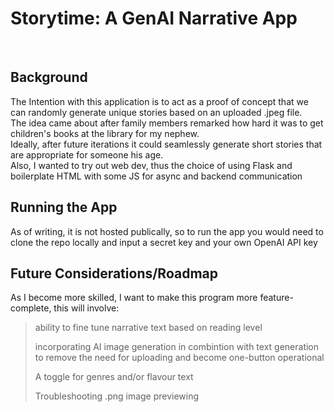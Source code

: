 # Storytime: A GenAI Narrative App
<br>

## Background <br>
The Intention with this application is to act as a proof of concept that we can randomly generate unique stories based on an uploaded .jpeg file. <br>
The idea came about after family members remarked how hard it was to get children's books at the library for my nephew. <br>
Ideally, after future iterations it could seamlessly generate short stories that are appropriate for someone his age. <br>
Also, I wanted to try out web dev, thus the choice of using Flask and boilerplate HTML with some JS for async and backend communication <br>

## Running the App <br>
As of writing, it is not hosted publically, so to run the app you would need to clone the repo locally and input a secret key and your own OpenAI API key

## Future Considerations/Roadmap <br>
As I become more skilled, I want to make this program more feature-complete, this will involve: <br>
> ability to fine tune narrative text based on reading level
> 
> incorporating AI image generation in combintion with text generation to remove the need for uploading and become one-button operational
> 
> A toggle for genres and/or flavour text
> 
> Troubleshooting .png image previewing
